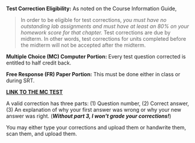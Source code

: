 **Test Correction Eligibility:** As noted on the Course Information Guide, 
> In order to be eligible for test corrections, _you must have no outstanding lab assignments and must have at least an 80% on your homework score for that chapter._ Test corrections are due by midterm.  In other words, test corrections for units completed before the midterm will not be accepted after the midterm.

**Multiple Choice (MC) Computer Portion:** Every test question corrected is entitled to half credit back.  
  
**Free Response (FR) Paper Portion:** This must be done either in class or during SRT.
  
**[LINK TO THE MC TEST](https://avon.schoology.com/assignment/4925783860/course/5138386902/assessments/5144956991)**  
  
A valid correction has three parts: (1) Question number, (2) Correct answer, (3) An explanation of why your first answer was wrong or why your new answer was right. (_**Without part 3, I won't grade your corrections!**_)  
  
You may either type your corrections and upload them or handwrite them, scan them, and upload them.
<!--stackedit_data:
eyJoaXN0b3J5IjpbMTYxNzQzMjQzNSwyMDc4NjEyMDU5LDczMD
k5ODExNl19
-->